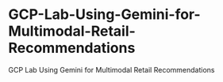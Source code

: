 # GCP-Lab-Using-Gemini-for-Multimodal-Retail-Recommendations
GCP Lab Using Gemini for Multimodal Retail Recommendations
